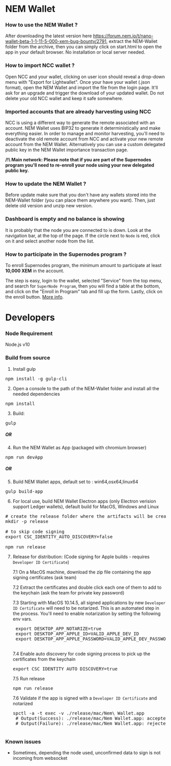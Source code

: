 # NEM Wallet #

### How to use the NEM Wallet ? ###

After downloading the latest version here https://forum.nem.io/t/nano-wallet-beta-1-1-11-5-000-xem-bug-bounty/2791, extract the NEM-Wallet folder from the archive, then you can simply click on start.html to open the app in your default browser. No installation or local server needed.

### How to import NCC wallet ? ###

Open NCC and your wallet, clicking on user icon should reveal a drop-down menu with "Export for Lightwallet".
Once your have your wallet (.json format), open the NEM Wallet and import the file from the login page. It'll ask for an upgrade and trigger the download of your updated wallet.
Do not delete your old NCC wallet and keep it safe somewhere.

### Imported accounts that are already harvesting using NCC ###

NCC is using a different way to generate the remote associated with an account. NEM Wallet uses BIP32 to generate it deterministically and make everything easier. In order to manage and monitor harvesting, you'll need to deactivate the old remote account from NCC and activate your new remote account from the NEM Wallet. Alternatively you can use a custom delegated public key in the NEM Wallet importance transaction page.

**/!\ Main network: Please note that if you are part of the Supernodes program you'll need to re-enroll your node using your new delegated public key.**

### How to update the NEM Wallet ? ###

Before update make sure that you don't have any wallets stored into the NEM-Wallet folder (you can place them anywhere you want). Then, just delete old version and unzip new version.

###  Dashboard is empty and no balance is showing ###

It is probably that the node you are connected to is down.
Look at the navigation bar, at the top of the page.
If the circle next to `Node` is red, click on it and select another node from the list.

### How to participate in the Supernodes program ? ###

To enroll Supernodes program, the minimum amount to participate at least **10,000 XEM** in the account.

The step is easy, login to the wallet, selected "Service" from the top menu, and search for `SuperNode Program`, then you will find a table at the bottom, and click on the "Enroll in Program" tab and fill up the form. Lastly, click on the enroll button. [More info](https://www.nem.io/supernode/).

# Developers #

### Node Requirement ###

Node.js v10

### Build from source ###

1) Install gulp

<pre>npm install -g gulp-cli</pre>

2) Open a console to the path of the NEM-Wallet folder and install all the needed dependencies

<pre>npm install</pre>

3) Build:

<pre>gulp</pre>

##### OR #####

4) Run the NEM Wallet as App (packaged with chromium browser)

<pre>npm run devApp</pre>

##### OR #####

5) Build NEM Wallet apps, default set to : win64,osx64,linux64

<pre>gulp build-app</pre>

6) For local use, build NEM Wallet Electron apps (only Electron verision support Ledger wallets), default build for MacOS, Windows and Linux

<pre>
# create the release folder where the artifacts will be created
mkdir -p release

# to skip code signing
export CSC_IDENTITY_AUTO_DISCOVERY=false

npm run release
</pre>

7) Release for distribution: (Code signing for Apple builds - requires `Developer ID Certificate`)

    7.1 On a MacOS machine, download the zip file containing the app signing certificates (ask team)

    7.2 Extract the certificates and double click each one of them to add to the keychain (ask the team for private key password)

    7.3 Starting with MacOS 10.14.5, all signed applications by new `Developer ID Certificate` will need to be notarized. This is an automated step in the process. You'll need to enable notarization by setting the following env vars.

    <pre>
    export DESKTOP_APP_NOTARIZE=true
    export DESKTOP_APP_APPLE_ID=VALID_APPLE_DEV_ID
    export DESKTOP_APP_APPLE_PASSWORD=VALID_APPLE_DEV_PASSWORD
    </pre>

    7.4 Enable auto discovery for code signing process to pick up the certificates from the keychain

    <pre>export CSC_IDENTITY_AUTO_DISCOVERY=true</pre>

    7.5 Run release
    <pre>npm run release</pre>

    7.6 Validate if the app is signed with a `Developer ID Certificate` and notarized

    <pre>spctl -a -t exec -v ./release/mac/Nem\ Wallet.app
    # Output(Success): ./release/mac/Nem Wallet.app: accepted source=Notarized Developer ID
    # Output(Failure): ./release/mac/Nem Wallet.app: rejected source=Unnotarized Developer ID
    </pre>

### Known issues ###

- Sometimes, depending the node used, unconfirmed data to sign is not incoming from websocket
